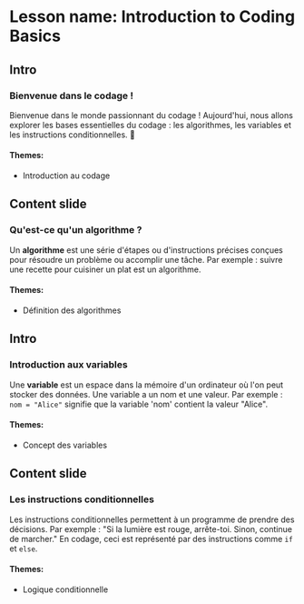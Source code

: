 # Lesson name: Introduction to Coding Basics

## Intro

### Bienvenue dans le codage !

Bienvenue dans le monde passionnant du codage ! Aujourd'hui, nous allons explorer les bases essentielles du codage : les algorithmes, les variables et les instructions conditionnelles. 🤖

#### **Themes:**
- Introduction au codage

## Content slide

### Qu'est-ce qu'un algorithme ?

Un **algorithme** est une série d'étapes ou d'instructions précises conçues pour résoudre un problème ou accomplir une tâche. Par exemple : suivre une recette pour cuisiner un plat est un algorithme.

#### **Themes:**
- Définition des algorithmes

## Intro

### Introduction aux variables

Une **variable** est un espace dans la mémoire d'un ordinateur où l'on peut stocker des données. Une variable a un nom et une valeur. Par exemple : `nom = "Alice"` signifie que la variable 'nom' contient la valeur "Alice".

#### **Themes:**
- Concept des variables

## Content slide

### Les instructions conditionnelles

Les instructions conditionnelles permettent à un programme de prendre des décisions. Par exemple : "Si la lumière est rouge, arrête-toi. Sinon, continue de marcher." En codage, ceci est représenté par des instructions comme `if` et `else`.

#### **Themes:**
- Logique conditionnelle
